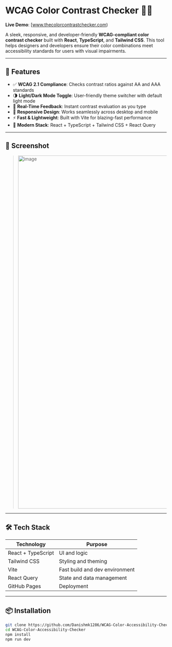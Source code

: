 # WCAG Color Contrast Checker 🎨🧠

**Live Demo**: [www.thecolorcontrastchecker.com)

A sleek, responsive, and developer-friendly **WCAG-compliant color contrast checker** built with **React**, **TypeScript**, and **Tailwind CSS**. This tool helps designers and developers ensure their color combinations meet accessibility standards for users with visual impairments.

---

## 🚀 Features

- ✅ **WCAG 2.1 Compliance**: Checks contrast ratios against AA and AAA standards
- 🌗 **Light/Dark Mode Toggle**: User-friendly theme switcher with default light mode
- 🎯 **Real-Time Feedback**: Instant contrast evaluation as you type
- 📱 **Responsive Design**: Works seamlessly across desktop and mobile
- ⚡ **Fast & Lightweight**: Built with Vite for blazing-fast performance
- 🧪 **Modern Stack**: React + TypeScript + Tailwind CSS + React Query

---

## 📸 Screenshot

> <img width="1088" height="1102" alt="image" src="https://github.com/user-attachments/assets/5f5fca22-1b1a-4655-9e69-c8ff9df3d98b" />


---

## 🛠️ Tech Stack

| Technology       | Purpose                          |
|------------------|----------------------------------|
| React + TypeScript | UI and logic                 |
| Tailwind CSS     | Styling and theming              |
| Vite             | Fast build and dev environment   |
| React Query      | State and data management        |
| GitHub Pages     | Deployment                       |

---

## 📦 Installation

```bash
git clone https://github.com/Danishmk1286/WCAG-Color-Accessibility-Checker.git
cd WCAG-Color-Accessibility-Checker
npm install
npm run dev
